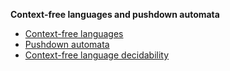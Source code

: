 __Context-free languages and pushdown automata__

- [Context-free languages](./cfl.md)
- [Pushdown automata](./pda.md)
- [Context-free language decidability](./cfld.md)